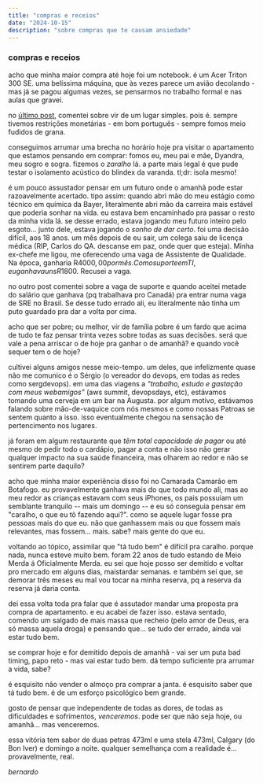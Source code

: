 ```yaml
---
title: "compras e receios"
date: "2024-10-15"
description: "sobre compras que te causam ansiedade"
---
```


### compras e receios
acho que minha maior compra até hoje foi um notebook. é um Acer Triton 300 SE. uma belíssima máquina, que às vezes parece um avião decolando - mas já se pagou algumas vezes, se pensarmos no trabalho formal e nas aulas que gravei.

no [último post](https://bernardolopes.com/post/introducao-ao-ser), comentei sobre vir de um lugar simples. pois é. sempre tivemos restrições monetárias - em bom português - sempre fomos meio fudidos de grana.

conseguimos arrumar uma brecha no horário hoje pra visitar o apartamento que estamos pensando em comprar: fomos eu, meu pai e mãe, Dyandra, meu sogro e sogra. fizemos o _zaralho_ lá. a parte mais legal é que pude testar o isolamento acústico do blindex da varanda. tl;dr: isola mesmo!

é um pouco assustador pensar em um futuro onde o amanhã pode estar razoavelmente acertado. tipo assim: quando abri mão do meu estágio como técnico em química da Bayer, literalmente abri mão da carreira mais estável que poderia sonhar na vida. eu estava bem encaminhado pra passar o resto da minha vida lá. se desse errado, estava jogando meu futuro inteiro pelo esgoto... junto dele, estava jogando o _sonho de dar certo_. foi uma decisão difícil, aos 18 anos. um mês depois de eu sair, um colega saiu de licença médica (RIP, Carlos do QA. descanse em paz, onde quer que esteja). Minha ex-chefe me ligou, me oferecendo uma vaga de Assistente de Qualidade. Na época, ganharia R$4000,00 por mês. Como suporte em TI, eu ganhava uns R$1800. Recusei a vaga.

no outro post comentei sobre a vaga de suporte e quando aceitei metade do salário que ganhava (pq trabalhava pro Canadá) pra entrar numa vaga de SRE no Brasil. Se desse tudo errado ali, eu literalmente não tinha um puto guardado pra dar a volta por cima.

acho que ser pobre; ou melhor, vir de família pobre é um fardo que acima de tudo te faz pensar trinta vezes sobre todas as suas decisões. será que vale a pena arriscar o de hoje pra ganhar o de amanhã? e quando você sequer tem o de hoje?

cultivei alguns amigos nesse meio-tempo. um deles, que infelizmente quase não me comunico é o Sérgio (o vereador do devops, em todas as redes como sergdevops). em uma das viagens a _"trabalho, estudo e gastação com meus webamigos"_ (aws summit, devopsdays, etc), estávamos tomando uma cerveja em um bar na Augusta. por algum motivo, estávamos falando sobre mão-de-vaquice com nós mesmos e como nossas Patroas se sentem quanto a isso. isso eventualmente chegou na sensação de pertencimento nos lugares.

já foram em algum restaurante que *têm total capacidade de pagar* ou até mesmo de pedir todo o cardápio, pagar a conta e não isso não gerar qualquer impacto na sua saúde financeira, mas olharem ao redor e não se sentirem parte daquilo?

acho que minha maior experiência disso foi no Camarada Camarão em Botafogo. eu provavelmente ganhava mais do que todo mundo ali, mas ao meu redor as crianças estavam com seus iPhones, os pais possuiam um semblante tranquilo -- mais um domingo -- e eu só conseguia pensar em "caralho, o que eu tô fazendo aqui?". como se aquele lugar fosse pra pessoas mais do que eu. não que ganhassem mais ou que fossem mais relevantes, mas fossem... mais. sabe? mais gente do que eu.

voltando ao tópico, assimilar que "tá tudo bem" é difícil pra caralho. porque nada, nunca esteve muito bem. foram 22 anos de tudo estando de Meio Merda á Oficialmente Merda. eu sei que hoje posso ser demitido e voltar pro mercado em alguns dias, maistardar semanas. e também sei que, se demorar três meses eu mal vou tocar na minha reserva, pq a reserva da reserva já daria conta.

dei essa volta toda pra falar que é assutador mandar uma proposta pra compra de apartamento. e eu acabei de fazer isso. estava sentado, comendo um salgado de mais massa que recheio (pelo amor de Deus, era só massa aquela droga) e pensando que... se tudo der errado, ainda vai estar tudo bem.

se comprar hoje e for demitido depois de amanhã - vai ser um puta bad timing, papo reto - mas vai estar tudo bem. dá tempo suficiente pra arrumar a vida, sabe?

é esquisito não vender o almoço pra comprar a janta. é esquisito saber que tá tudo bem. é de um esforço psicológico bem grande.

gosto de pensar que independente de todas as dores, de todas as dificuldades e sofrimentos, *venceremos*. pode ser que não seja hoje, ou amanhã... mas venceremos.

essa vitória tem sabor de duas petras 473ml e uma stela 473ml, Calgary (do Bon Iver) e domingo a noite. qualquer semelhança com a realidade é... provavelmente, real.

_bernardo_
